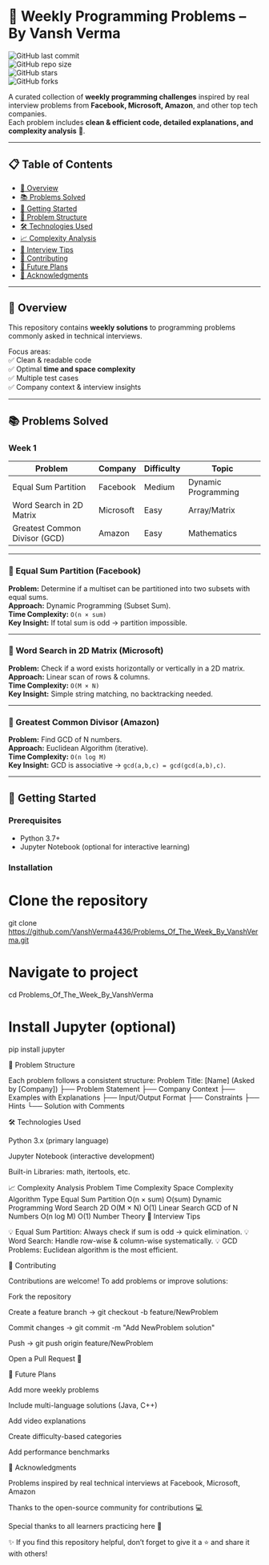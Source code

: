 # 🧠 Weekly Programming Problems – By Vansh Verma  

![GitHub last commit](https://img.shields.io/github/last-commit/VanshVerma4436/Problems_Of_The_Week_By_VanshVerma?color=blue&style=for-the-badge)  
![GitHub repo size](https://img.shields.io/github/repo-size/VanshVerma4436/Problems_Of_The_Week_By_VanshVerma?color=green&style=for-the-badge)  
![GitHub stars](https://img.shields.io/github/stars/VanshVerma4436/Problems_Of_The_Week_By_VanshVerma?style=for-the-badge)  
![GitHub forks](https://img.shields.io/github/forks/VanshVerma4436/Problems_Of_The_Week_By_VanshVerma?style=for-the-badge)  

A curated collection of **weekly programming challenges** inspired by real interview problems from **Facebook, Microsoft, Amazon**, and other top tech companies.  
Each problem includes **clean & efficient code, detailed explanations, and complexity analysis** 🚀.  

---

## 📋 Table of Contents
- [🎯 Overview](#-overview)  
- [📚 Problems Solved](#-problems-solved)  
- [🚀 Getting Started](#-getting-started)  
- [📁 Problem Structure](#-problem-structure)  
- [🛠 Technologies Used](#-technologies-used)  
- [📈 Complexity Analysis](#-complexity-analysis)  
- [🎯 Interview Tips](#-interview-tips)  
- [🤝 Contributing](#-contributing)  
- [📝 Future Plans](#-future-plans)  
- [🌟 Acknowledgments](#-acknowledgments)  

---

## 🎯 Overview
This repository contains **weekly solutions** to programming problems commonly asked in technical interviews.  

Focus areas:  
✅ Clean & readable code  
✅ Optimal **time and space complexity**  
✅ Multiple test cases  
✅ Company context & interview insights  

---

## 📚 Problems Solved  

### Week 1  

| Problem | Company | Difficulty | Topic |
|---------|---------|------------|-------|
| Equal Sum Partition | Facebook  | Medium | Dynamic Programming |
| Word Search in 2D Matrix | Microsoft | Easy | Array/Matrix |
| Greatest Common Divisor (GCD) | Amazon | Easy | Mathematics |

---

### 🔹 Equal Sum Partition (Facebook)  
**Problem:** Determine if a multiset can be partitioned into two subsets with equal sums.  
**Approach:** Dynamic Programming (Subset Sum).  
**Time Complexity:** `O(n × sum)`  
**Key Insight:** If total sum is odd → partition impossible.  

---

### 🔹 Word Search in 2D Matrix (Microsoft)  
**Problem:** Check if a word exists horizontally or vertically in a 2D matrix.  
**Approach:** Linear scan of rows & columns.  
**Time Complexity:** `O(M × N)`  
**Key Insight:** Simple string matching, no backtracking needed.  

---

### 🔹 Greatest Common Divisor (Amazon)  
**Problem:** Find GCD of N numbers.  
**Approach:** Euclidean Algorithm (iterative).  
**Time Complexity:** `O(n log M)`  
**Key Insight:** GCD is associative → `gcd(a,b,c) = gcd(gcd(a,b),c)`.  

---

## 🚀 Getting Started  

### Prerequisites  
- Python 3.7+  
- Jupyter Notebook (optional for interactive learning)  

### Installation  
# Clone the repository
git clone https://github.com/VanshVerma4436/Problems_Of_The_Week_By_VanshVerma.git  

# Navigate to project
cd Problems_Of_The_Week_By_VanshVerma  

# Install Jupyter (optional)
pip install jupyter

📁 Problem Structure

Each problem follows a consistent structure:
Problem Title: [Name] (Asked by [Company])
├── Problem Statement
├── Company Context
├── Examples with Explanations
├── Input/Output Format
├── Constraints
├── Hints
└── Solution with Comments

🛠 Technologies Used

Python 3.x (primary language)

Jupyter Notebook (interactive development)

Built-in Libraries: math, itertools, etc.

📈 Complexity Analysis
Problem	Time Complexity	Space Complexity	Algorithm Type
Equal Sum Partition	O(n × sum)	O(sum)	Dynamic Programming
Word Search 2D	O(M × N)	O(1)	Linear Search
GCD of N Numbers	O(n log M)	O(1)	Number Theory
🎯 Interview Tips

💡 Equal Sum Partition: Always check if sum is odd → quick elimination.
💡 Word Search: Handle row-wise & column-wise systematically.
💡 GCD Problems: Euclidean algorithm is the most efficient.

🤝 Contributing

Contributions are welcome! To add problems or improve solutions:

Fork the repository

Create a feature branch → git checkout -b feature/NewProblem

Commit changes → git commit -m "Add NewProblem solution"

Push → git push origin feature/NewProblem

Open a Pull Request 🚀

📝 Future Plans

Add more weekly problems

Include multi-language solutions (Java, C++)

Add video explanations

Create difficulty-based categories

Add performance benchmarks

🌟 Acknowledgments

Problems inspired by real technical interviews at Facebook, Microsoft, Amazon

Thanks to the open-source community for contributions 💻

Special thanks to all learners practicing here 🚀

✨ If you find this repository helpful, don’t forget to give it a ⭐ and share it with others!
